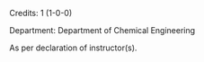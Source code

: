 Credits: 1 (1-0-0)

Department: Department of Chemical Engineering

As per declaration of instructor(s).
